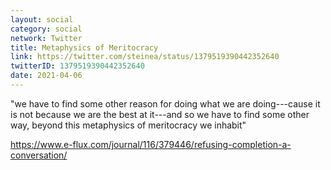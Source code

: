 ```yaml
---
layout: social
category: social
network: Twitter
title: Metaphysics of Meritocracy
link: https://twitter.com/steinea/status/1379519390442352640
twitterID: 1379519390442352640
date: 2021-04-06
---
```


"we have to find some other reason for doing what we are doing---cause it is not because we are the best at it---and so we have to find some other way, beyond this metaphysics of meritocracy we inhabit"

<https://www.e-flux.com/journal/116/379446/refusing-completion-a-conversation/>
